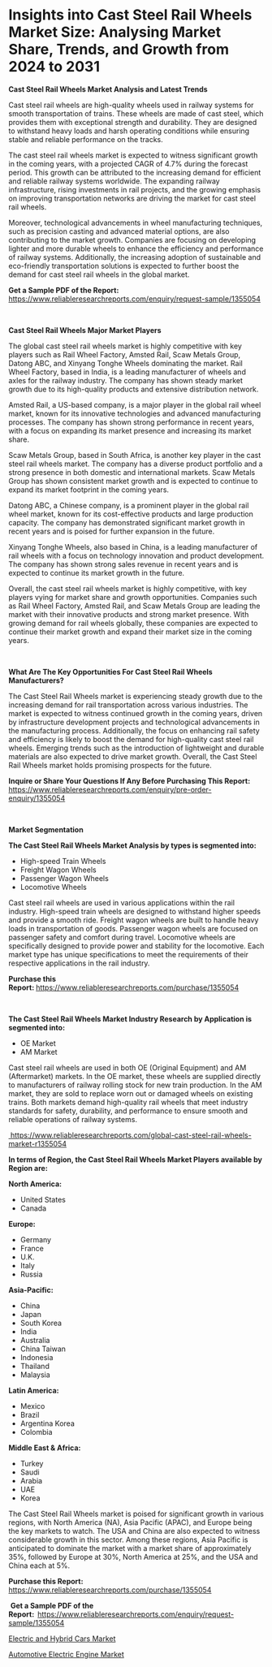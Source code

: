 <p><h1>Insights into Cast Steel Rail Wheels Market Size: Analysing Market Share, Trends, and Growth from 2024 to 2031</h1></p><p><strong>Cast Steel Rail Wheels Market Analysis and Latest Trends</strong></p>
<p><p>Cast steel rail wheels are high-quality wheels used in railway systems for smooth transportation of trains. These wheels are made of cast steel, which provides them with exceptional strength and durability. They are designed to withstand heavy loads and harsh operating conditions while ensuring stable and reliable performance on the tracks.</p><p>The cast steel rail wheels market is expected to witness significant growth in the coming years, with a projected CAGR of 4.7% during the forecast period. This growth can be attributed to the increasing demand for efficient and reliable railway systems worldwide. The expanding railway infrastructure, rising investments in rail projects, and the growing emphasis on improving transportation networks are driving the market for cast steel rail wheels.</p><p>Moreover, technological advancements in wheel manufacturing techniques, such as precision casting and advanced material options, are also contributing to the market growth. Companies are focusing on developing lighter and more durable wheels to enhance the efficiency and performance of railway systems. Additionally, the increasing adoption of sustainable and eco-friendly transportation solutions is expected to further boost the demand for cast steel rail wheels in the global market.</p></p>
<p><strong>Get a Sample PDF of the Report:&nbsp;</strong> <a href="https://www.reliableresearchreports.com/enquiry/request-sample/1355054">https://www.reliableresearchreports.com/enquiry/request-sample/1355054</a></p>
<p>&nbsp;</p>
<p><strong>Cast Steel Rail Wheels Major Market Players</strong></p>
<p><p>The global cast steel rail wheels market is highly competitive with key players such as Rail Wheel Factory, Amsted Rail, Scaw Metals Group, Datong ABC, and Xinyang Tonghe Wheels dominating the market. Rail Wheel Factory, based in India, is a leading manufacturer of wheels and axles for the railway industry. The company has shown steady market growth due to its high-quality products and extensive distribution network.</p><p>Amsted Rail, a US-based company, is a major player in the global rail wheel market, known for its innovative technologies and advanced manufacturing processes. The company has shown strong performance in recent years, with a focus on expanding its market presence and increasing its market share.</p><p>Scaw Metals Group, based in South Africa, is another key player in the cast steel rail wheels market. The company has a diverse product portfolio and a strong presence in both domestic and international markets. Scaw Metals Group has shown consistent market growth and is expected to continue to expand its market footprint in the coming years.</p><p>Datong ABC, a Chinese company, is a prominent player in the global rail wheel market, known for its cost-effective products and large production capacity. The company has demonstrated significant market growth in recent years and is poised for further expansion in the future.</p><p>Xinyang Tonghe Wheels, also based in China, is a leading manufacturer of rail wheels with a focus on technology innovation and product development. The company has shown strong sales revenue in recent years and is expected to continue its market growth in the future.</p><p>Overall, the cast steel rail wheels market is highly competitive, with key players vying for market share and growth opportunities. Companies such as Rail Wheel Factory, Amsted Rail, and Scaw Metals Group are leading the market with their innovative products and strong market presence. With growing demand for rail wheels globally, these companies are expected to continue their market growth and expand their market size in the coming years.</p></p>
<p>&nbsp;</p>
<p><strong>What Are The Key Opportunities For Cast Steel Rail Wheels Manufacturers?</strong></p>
<p><p>The Cast Steel Rail Wheels market is experiencing steady growth due to the increasing demand for rail transportation across various industries. The market is expected to witness continued growth in the coming years, driven by infrastructure development projects and technological advancements in the manufacturing process. Additionally, the focus on enhancing rail safety and efficiency is likely to boost the demand for high-quality cast steel rail wheels. Emerging trends such as the introduction of lightweight and durable materials are also expected to drive market growth. Overall, the Cast Steel Rail Wheels market holds promising prospects for the future.</p></p>
<p><strong>Inquire or Share Your Questions If Any Before Purchasing This Report:</strong> <a href="https://www.reliableresearchreports.com/enquiry/pre-order-enquiry/1355054">https://www.reliableresearchreports.com/enquiry/pre-order-enquiry/1355054</a></p>
<p>&nbsp;</p>
<p><strong>Market Segmentation</strong></p>
<p><strong>The Cast Steel Rail Wheels Market Analysis by types is segmented into:</strong></p>
<p><ul><li>High-speed Train Wheels</li><li>Freight Wagon Wheels</li><li>Passenger Wagon Wheels</li><li>Locomotive Wheels</li></ul></p>
<p><p>Cast steel rail wheels are used in various applications within the rail industry. High-speed train wheels are designed to withstand higher speeds and provide a smooth ride. Freight wagon wheels are built to handle heavy loads in transportation of goods. Passenger wagon wheels are focused on passenger safety and comfort during travel. Locomotive wheels are specifically designed to provide power and stability for the locomotive. Each market type has unique specifications to meet the requirements of their respective applications in the rail industry.</p></p>
<p><strong>Purchase this Report:&nbsp;</strong><a href="https://www.reliableresearchreports.com/purchase/1355054">https://www.reliableresearchreports.com/purchase/1355054</a></p>
<p>&nbsp;</p>
<p><strong>The Cast Steel Rail Wheels Market Industry Research by Application is segmented into:</strong></p>
<p><ul><li>OE Market</li><li>AM Market</li></ul></p>
<p><p>Cast steel rail wheels are used in both OE (Original Equipment) and AM (Aftermarket) markets. In the OE market, these wheels are supplied directly to manufacturers of railway rolling stock for new train production. In the AM market, they are sold to replace worn out or damaged wheels on existing trains. Both markets demand high-quality rail wheels that meet industry standards for safety, durability, and performance to ensure smooth and reliable operations of railway systems.</p></p>
<p><a href="https://www.reliableresearchreports.com/global-cast-steel-rail-wheels-market-r1355054">&nbsp;https://www.reliableresearchreports.com/global-cast-steel-rail-wheels-market-r1355054</a></p>
<p><strong>In terms of Region, the Cast Steel Rail Wheels Market Players available by Region are:</strong></p>
<p>
    <p> <strong> North America: </strong>
        <ul>
            <li>United States</li>
            <li>Canada</li>
        </ul>
        </p> 
    <p> <strong> Europe: </strong>
        <ul>
            <li>Germany</li>
            <li>France</li>
            <li>U.K.</li>
            <li>Italy</li>
            <li>Russia</li>
        </ul>
        </p> 
    <p> <strong> Asia-Pacific: </strong>
        <ul>
            <li>China</li>
            <li>Japan</li>
            <li>South Korea</li>
            <li>India</li>
            <li>Australia</li>
            <li>China Taiwan</li>
            <li>Indonesia</li>
            <li>Thailand</li>
            <li>Malaysia</li>
        </ul>
        </p> 
    <p> <strong> Latin America: </strong>
        <ul>
            <li>Mexico</li>
            <li>Brazil</li>
            <li>Argentina Korea</li>
            <li>Colombia</li>
        </ul>
        </p> 
    <p> <strong> Middle East & Africa: </strong>
        <ul>
            <li>Turkey</li>
            <li>Saudi</li>
            <li>Arabia</li>
            <li>UAE</li>
            <li>Korea</li>
        </ul>
    </p>
    </p>
<p><p>The Cast Steel Rail Wheels market is poised for significant growth in various regions, with North America (NA), Asia Pacific (APAC), and Europe being the key markets to watch. The USA and China are also expected to witness considerable growth in this sector. Among these regions, Asia Pacific is anticipated to dominate the market with a market share of approximately 35%, followed by Europe at 30%, North America at 25%, and the USA and China each at 5%.</p></p>
<p><strong>Purchase this Report: </strong><a href="https://www.reliableresearchreports.com/purchase/1355054">https://www.reliableresearchreports.com/purchase/1355054</a></p>
<p>&nbsp;<strong>Get a Sample PDF of the Report:&nbsp;&nbsp;</strong><a href="https://www.reliableresearchreports.com/enquiry/request-sample/1355054">https://www.reliableresearchreports.com/enquiry/request-sample/1355054</a></p>
<p><strong></strong></p>
<p><p><a href="https://github.com/nicholepatriciadoylenwnrjr0/Market-Research-Report-List-2/blob/main/electric-and-hybrid-cars-market.md">Electric and Hybrid Cars Market</a></p><p><a href="https://github.com/gamblestampleyjenny50m5sl6/Market-Research-Report-List-3/blob/main/automotive-electric-engine-market.md">Automotive Electric Engine Market</a></p></p>